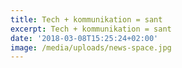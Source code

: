 ```yaml
---
title: Tech + kommunikation = sant
excerpt: Tech + kommunikation = sant
date: '2018-03-08T15:25:24+02:00'
image: /media/uploads/news-space.jpg
---
```

